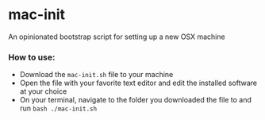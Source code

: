 # mac-init

An opinionated bootstrap script for setting up a new OSX machine

### How to use:

- Download the `mac-init.sh` file to your machine
- Open the file with your favorite text editor and edit the installed software at your choice
- On your terminal, navigate to the folder you downloaded the file to and run `bash ./mac-init.sh`
